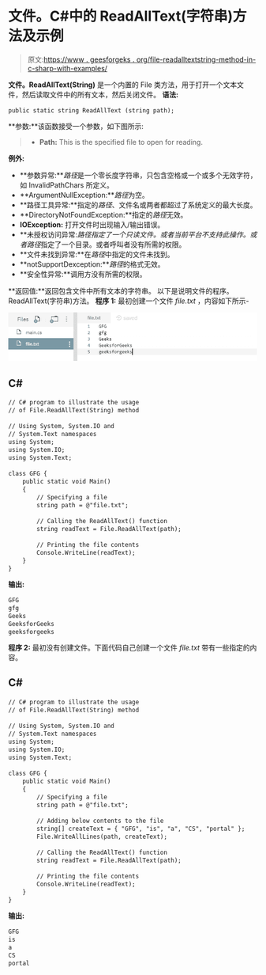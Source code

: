 # 文件。C#中的 ReadAllText(字符串)方法及示例

> 原文:[https://www . geesforgeks . org/file-readalltextstring-method-in-c-sharp-with-examples/](https://www.geeksforgeeks.org/file-readalltextstring-method-in-c-sharp-with-examples/)

**文件。ReadAllText(String)** 是一个内置的 File 类方法，用于打开一个文本文件，然后读取文件中的所有文本，然后关闭文件。
**语法:**

```
public static string ReadAllText (string path);
```

**参数:**该函数接受一个参数，如下图所示:

> *   **Path:** This is the specified file to open for reading.

**例外:**

*   **参数异常:***路径*是一个零长度字符串，只包含空格或一个或多个无效字符，如 InvalidPathChars 所定义。
*   **ArgumentNullException:***路径*为空。
*   **路径工具异常:**指定的*路径*、文件名或两者都超过了系统定义的最大长度。
*   **DirectoryNotFoundException:**指定的*路径*无效。
*   **IOException:** 打开文件时出现输入/输出错误。
*   **未授权访问异常:***路径*指定了一个只读文件。或者当前平台不支持此操作。或者*路径*指定了一个目录。或者呼叫者没有所需的权限。
*   **文件未找到异常:**在*路径*中指定的文件未找到。
*   **notSupportDexception:***路径*的格式无效。
*   **安全性异常:**调用方没有所需的权限。

**返回值:**返回包含文件中所有文本的字符串。
以下是说明文件的程序。ReadAllText(字符串)方法。
**程序 1:** 最初创建一个文件 *file.txt* ，内容如下所示-

![file.txt](img/0c0cc86bade8523d22345553100d911b.png)

## C#

```
// C# program to illustrate the usage
// of File.ReadAllText(String) method

// Using System, System.IO and
// System.Text namespaces
using System;
using System.IO;
using System.Text;

class GFG {
    public static void Main()
    {
        // Specifying a file
        string path = @"file.txt";

        // Calling the ReadAllText() function
        string readText = File.ReadAllText(path);

        // Printing the file contents
        Console.WriteLine(readText);
    }
}
```

**输出:**

```
GFG
gfg
Geeks
GeeksforGeeks
geeksforgeeks
```

**程序 2:** 最初没有创建文件。下面代码自己创建一个文件 *file.txt* 带有一些指定的内容。

## C#

```
// C# program to illustrate the usage
// of File.ReadAllText(String) method

// Using System, System.IO and
// System.Text namespaces
using System;
using System.IO;
using System.Text;

class GFG {
    public static void Main()
    {
        // Specifying a file
        string path = @"file.txt";

        // Adding below contents to the file
        string[] createText = { "GFG", "is", "a", "CS", "portal" };
        File.WriteAllLines(path, createText);

        // Calling the ReadAllText() function
        string readText = File.ReadAllText(path);

        // Printing the file contents
        Console.WriteLine(readText);
    }
}
```

**输出:**

```
GFG
is
a
CS
portal
```